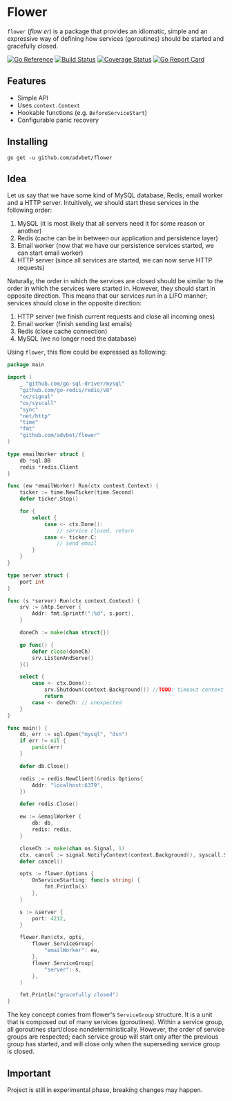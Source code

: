 # Flower
`flower` (_flow er_) is a package that provides an idiomatic, simple and an expressive way of defining how services (goroutines) should be started and gracefully closed. 

[![Go Reference](https://pkg.go.dev/badge/github.com/advbet/flower.svg)](https://pkg.go.dev/github.com/advbet/flower)
[![Build Status](https://github.com/advbet/flower/actions/workflows/go.yml/badge.svg)](https://github.com/advbet/flower/actions/workflows/go.yml)
[![Coverage Status](https://coveralls.io/repos/github/advbet/flower/badge.svg?branch=main)](https://coveralls.io/github/advbet/flower?branch=main)
[![Go Report Card](https://goreportcard.com/badge/github.com/advbet/flower)](https://goreportcard.com/report/github.com/advbet/flower)

## Features

* Simple API
* Uses `context.Context`
* Hookable functions (e.g. `BeforeServiceStart`)
* Configurable panic recovery

## Installing

`go get -u github.com/advbet/flower`

## Idea

Let us say that we have some kind of MySQL database, Redis, email worker and 
a HTTP server. Intuitively, we should start these services in the following 
order:

1) MySQL (it is most likely that all servers need it for some reason or another)
2) Redis (cache can be in between our application and persistence layer)
3) Email worker (now that we have our persistence services started, we can 
start email worker)
4) HTTP server (since all services are started, we can now serve HTTP requests)

Naturally, the order in which the services are closed should be similar to 
the order in which the services were started in. However, they should start 
in opposite direction. This means that our services run in a LIFO manner; 
services should close in the opposite direction:

1) HTTP server (we finish current requests and close all incoming ones)
2) Email worker (finish sending last emails)
3) Redis (close cache connection)
4) MySQL (we no longer need the database)

Using `flower`, this flow could be expressed as following:

```go
package main

import (
	_ "github.com/go-sql-driver/mysql"	
	"github.com/go-redis/redis/v8"
	"os/signal"
	"os/syscall"
	"sync"
	"net/http"
	"time"
	"fmt"
	"github.com/advbet/flower"
)

type emailWorker struct {
	db *sql.DB
	redis *redis.Client
}

func (ew *emailWorker) Run(ctx context.Context) {
	ticker := time.NewTicker(time.Second)
	defer ticker.Stop()

	for {
		select {
			case <- ctx.Done():
				// service closed, return
			case <- ticker.C:
				// send email
		}
	}
}

type server struct {
	port int
}

func (s *server) Run(ctx context.Context) {
	srv := &htp.Server {
		Addr: fmt.Sprintf(":%d", s.port),
	}

	doneCh := make(chan struct{})

	go func() {
		defer close(doneCh)
		srv.ListenAndServe()
	}()

	select {
		case <- ctx.Done():
			srv.Shutdown(context.Background()) //TODO: timeout context
			return
		case <- doneCh: // unexpected
	}
}

func main() {
	db, err := sql.Open("mysql", "dsn")	
	if err != nil {
		panic(err)
	}

	defer db.Close()

	redis := redis.NewClient(&redis.Options{
		Addr: "localhost:6379",
	})	

	defer redis.Close()

	ew := &emailWorker {
		db: db,
		redis: redis,
	}

	closeCh := make(chan os.Signal, 1)
	ctx, cancel := signal.NotifyContext(context.Background(), syscall.SIGINT)
	defer cancel()

	opts := flower.Options {
		OnServiceStarting: func(s string) {
			fmt.Println(s)
		},
	}

	s := &server {
		port: 4212,
	}

	flower.Run(ctx, opts,
		flower.ServiceGroup{
			"emailWorker": ew,
		},
		flower.ServiceGroup{
			"server": s,
		},
	)

	fmt.Println("gracefully closed")
}
```

The key concept comes from flower's `ServiceGroup` structure. It is a unit that is composed 
out of many services (goroutines). Within a service group, all goroutines start/close 
nondeterministically. However, the order of service groups are respected; each service 
group will start only after the previous group has started, and will close only when 
the superseding service group is closed.

## Important

Project is still in experimental phase, breaking changes may happen.
